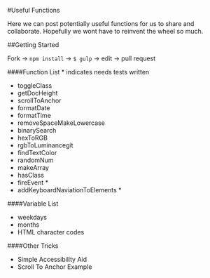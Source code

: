 #Useful Functions

Here we can post potentially useful functions for us to share and collaborate. Hopefully we wont have to reinvent the wheel so much.

##Getting Started

  Fork -> `npm install` -> `$ gulp` -> edit -> pull request

####Function List
  \* indicates needs tests written

  - toggleClass
  - getDocHeight
  - scrollToAnchor
  - formatDate
  - formatTime
  - removeSpaceMakeLowercase
  - binarySearch
  - hexToRGB
  - rgbToLuminancegit
  - findTextColor
  - randomNum
  - makeArray
  - hasClass
  - fireEvent *
  - addKeyboardNaviationToElements *

####Variable List

  - weekdays
  - months
  - HTML character codes

####Other Tricks

  - Simple Accessibility Aid
  - Scroll To Anchor Example